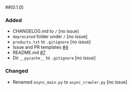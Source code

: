 ##[0.1.0]

### Added
- CHANGELOG.md to `/` [no issue]
- `deprecated` folder under `/` [no issue]
- `products.txt` to `.gitignore` [no issue]
- Issue and PR templates [#4](https://github.com/pdmthorsrud/web_crawler/issues/4)
- README.md [#7](https://github.com/pdmthorsrud/web_crawler/issues/7)
- Dir `__pycache__` to `.gitignore` [no issue]

### Changed
- Renamed `async_main.py` to `async_crawler.py` [no issue]